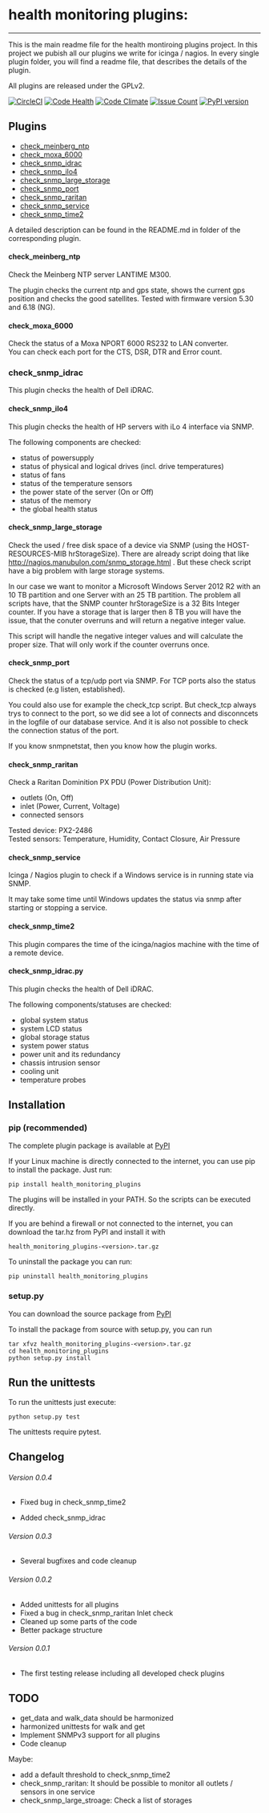 # health monitoring plugins:
---

This is the main readme file for the health montiroing plugins project. In this project we pubish all our plugins we write for icinga / nagios.
In every single plugin folder, you will find a readme file, that describes the details of the plugin.

All plugins are released under the GPLv2.

[![CircleCI](https://circleci.com/gh/rsmuc/health_monitoring_plugins.svg?style=svg)](https://circleci.com/gh/rsmuc/health_monitoring_plugins)
[![Code Health](https://landscape.io/github/rsmuc/health_monitoring_plugins/master/landscape.svg?style=flat)](https://landscape.io/github/rsmuc/health_monitoring_plugins/master)
[![Code Climate](https://codeclimate.com/github/rsmuc/health_monitoring_plugins/badges/gpa.svg)](https://codeclimate.com/github/rsmuc/health_monitoring_plugins)
[![Issue Count](https://codeclimate.com/github/rsmuc/health_monitoring_plugins/badges/issue_count.svg)](https://codeclimate.com/github/rsmuc/health_monitoring_plugins)
[![PyPI version](https://badge.fury.io/py/health_monitoring_plugins.svg)](https://badge.fury.io/py/health_monitoring_plugins)

## Plugins

- [check_meinberg_ntp](doc/check_meinberg_ntp/README.md)
- [check_moxa_6000](doc/check_moxa_6000/README.md)
- [check_snmp_idrac](doc/check_snmp_idrac/README.md)
- [check_snmp_ilo4](doc/check_snmp_ilo4/README.md)
- [check_snmp_large_storage](doc/check_snmp_large_storage/README.md)
- [check_snmp_port](doc/check_snmp_port/README.md)
- [check_snmp_raritan](doc/check_snmp_raritan/README.md)
- [check_snmp_service](doc/check_snmp_service/README.md)
- [check_snmp_time2](doc/check_snmp_time2/README.md)

A detailed description can be found in the README.md in folder of the corresponding plugin.

#### check_meinberg_ntp

Check the Meinberg NTP server LANTIME M300.

The plugin checks the current ntp and gps state, shows the current gps position and checks the good satellites.
Tested with firmware version 5.30 and 6.18 (NG).

#### check_moxa_6000

Check the status of a Moxa NPORT 6000 RS232 to LAN converter.  
You can check each port for the CTS, DSR, DTR and Error count.

### check_snmp_idrac

This plugin checks the health of Dell iDRAC.

#### check_snmp_ilo4

This plugin checks the health of HP servers with iLo 4 interface via SNMP.

The following components are checked:

- status of powersupply
- status of physical and logical drives (incl. drive temperatures)
- status of fans
- status of the temperature sensors
- the power state of the server (On or Off)
- status of the memory
- the global health status


#### check_snmp_large_storage

Check the used / free disk space of a device via SNMP (using the HOST-RESOURCES-MIB hrStorageSize).
There are already script doing that like http://nagios.manubulon.com/snmp_storage.html . But these check script have a big problem with large storage systems. 

In our case we want to monitor a Microsoft Windows Server 2012 R2 with an 10 TB partition and one Server with an 25 TB partition. The problem all scripts have, that the SNMP counter hrStorageSize is a 32 Bits
Integer counter. If you have a storage that is larger then 8 TB you will have the issue, that the conuter overruns and will return a negative integer value.

This script will handle the negative integer values and will calculate the proper size. That will only work if the counter overruns once.

#### check_snmp_port

Check the status of a tcp/udp port via SNMP. For TCP ports also the status is checked (e.g listen, established).

You could also use for example the check_tcp script. But check_tcp always trys to connect to the port, so we did see a lot of connects and disconncets in the logfile of our database service. And it is also not possible to check the connection status of the port.

If you know snmpnetstat, then you know how the plugin works.


#### check_snmp_raritan

Check a Raritan Dominition PX PDU (Power Distribution Unit):
* outlets (On, Off)
* inlet (Power, Current, Voltage)
* connected sensors

Tested device: PX2-2486  
Tested sensors: Temperature, Humidity, Contact Closure, Air Pressure


#### check_snmp_service

Icinga / Nagios plugin to check if a Windows service is in running state via SNMP.

It may take some time until Windows updates the status via snmp after starting or stopping a service.


#### check_snmp_time2

This plugin compares the time of the icinga/nagios machine with the time of a remote device.

#### check_snmp_idrac.py

This plugin checks the health of Dell iDRAC.

The following components/statuses are checked:

- global system status
- system LCD status
- global storage status
- system power status
- power unit and its redundancy
- chassis intrusion sensor
- cooling unit
- temperature probes


## Installation

###  pip (recommended)

The complete plugin package is available at [PyPI](https://pypi.python.org/pypi/health_monitoring_plugins)

If your Linux machine is directly connected to the internet, you can use pip to install the package.
Just run:

    pip install health_monitoring_plugins
    
The plugins will be installed in your PATH. So the scripts can be executed directly.

If you are behind a firewall or not connected to the internet, you can download the tar.hz from PyPI and install it with

    health_monitoring_plugins-<version>.tar.gz
    
To uninstall the package you can run:

    pip uninstall health_monitoring_plugins

### setup.py

You can download the source package from [PyPI](https://pypi.python.org/pypi/health_monitoring_plugins)

To install the package from source with setup.py, you can run

    tar xfvz health_monitoring_plugins-<version>.tar.gz
    cd health_monitoring_plugins
    python setup.py install

## Run the unittests

To run the unittests just execute:

    python setup.py test

The unittests require pytest.

## Changelog

###### Version 0.0.4

* Fixed bug in check_snmp_time2

* Added check_snmp_idrac

###### Version 0.0.3

* Several bugfixes and code cleanup

###### Version 0.0.2

* Added unittests for all plugins
* Fixed a bug in check_snmp_raritan Inlet check
* Cleaned up some parts of the code
* Better package structure

###### Version 0.0.1

* The first testing release including all developed check plugins

## TODO

* get_data and walk_data should be harmonized
* harmonized unittests for walk and get
* Implement SNMPv3 support for all plugins
* Code cleanup

Maybe:

* add a default threshold to check_snmp_time2
* check_snmp_raritan: It should be possible to monitor all outlets / sensors in one service
* check_snmp_large_stroage: Check a list of storages
